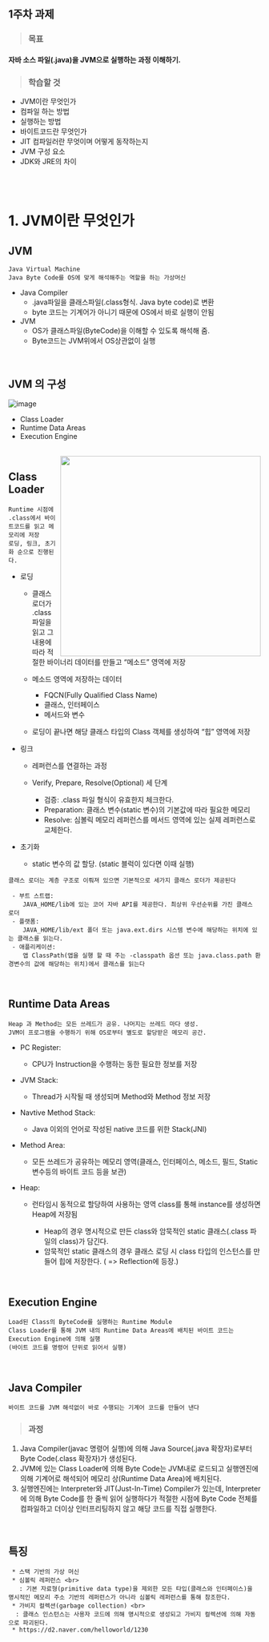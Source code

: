 ## 1주차 과제


> ### 목표
 #### 자바 소스 파일(.java)을 JVM으로 실행하는 과정 이해하기.

> ### 학습할 것
 - JVM이란 무엇인가
 - 컴파일 하는 방법
 - 실행하는 방법
 - 바이트코드란 무엇인가
 - JIT 컴파일러란 무엇이며 어떻게 동작하는지
 - JVM 구성 요소
 - JDK와 JRE의 차이  
  
<br>
<br>

# 1. JVM이란 무엇인가
  ## JVM
    Java Virtual Machine 
    Java Byte Code를 OS에 맞게 해석해주는 역할을 하는 가상머신     
  
   - Java Compiler 
     - .java파일을 클래스파일(.class형식. Java byte code)로 변환
     - byte 코드는 기계어가 아니기 때문에 OS에서 바로 실행이 안됨
   - JVM
     - OS가 클래스파일(ByteCode)을 이해할 수 있도록 해석해 줌.
     - Byte코드는 JVM위에서 OS상관없이 실행
 
 </br>
    
  ## JVM 의 구성
![image](https://user-images.githubusercontent.com/89792058/133065826-dbbd6d2b-2dcd-4adf-9521-d1d0104fe49e.png)
   - Class Loader
   - Runtime Data Areas
   - Execution Engine


</br>

 
  <img src="https://user-images.githubusercontent.com/89792058/133447500-eac96015-0c47-4cda-9ce9-4e57a05d6c63.png" width="400" height="400" align="right">
  
   ## Class Loader
    Runtime 시점에 .class에서 바이트코드를 읽고 메모리에 저장
    로딩, 링크, 초기화 순으로 진행된다.
  
   - 로딩
   
     - 클래스 로더가 .class 파일을 읽고 그 내용에 따라 적절한 바이너리 데이터를 만들고 “메소드” 영역에 저장
     
     - 메소드 영역에 저장하는 데이터
     
         - FQCN(Fully Qualified Class Name)
         - 클래스, 인터페이스
         - 메서드와 변수
      - 로딩이 끝나면 해당 클래스 타입의 Class 객체를 생성하여 “힙” 영역에 저장

    
   - 링크
    
     - 레퍼런스를 연결하는 과정
     
     - Verify, Prepare, Resolve(Optional) 세 단계
       
        - 검증: .class 파일 형식이 유효한지 체크한다.
        - Preparation: 클래스 변수(static 변수)의 기본값에 따라 필요한 메모리
        - Resolve: 심볼릭 메모리 레퍼런스를 메서드 영역에 있는 실제 레퍼런스로 교체한다.
     
     
   - 초기화
    
     - static 변수의 값 할당. (static 블럭이 있다면 이때 실행)
   
  
    클래스 로더는 계층 구조로 이뤄져 있으면 기본적으로 세가지 클래스 로더가 제공된다
    
     - 부트 스트랩: 
        JAVA_HOME/lib에 있는 코어 자바 API를 제공한다. 최상위 우선순위를 가진 클래스 로더
     - 플랫폼: 
        JAVA_HOME/lib/ext 폴더 또는 java.ext.dirs 시스템 변수에 해당하는 위치에 있는 클래스를 읽는다.
     - 애플리케이션: 
        앱 ClassPath(앱을 실행 할 때 주는 -classpath 옵션 또는 java.class.path 환경변수의 값에 해당하는 위치)에서 클래스를 읽는다
   
  
 </br>
 
   ## Runtime Data Areas
    Heap 과 Method는 모든 쓰레드가 공유. 나머지는 쓰레드 마다 생성.         
    JVM이 프로그램을 수행하기 위해 OS로부터 별도로 할당받은 메모리 공간.
  
   - PC Register:
     - CPU가 Instruction을 수행하는 동한 필요한 정보를 저장
    
   - JVM Stack: 
     - Thread가 시작될 때 생성되며 Method와 Method 정보 저장
  
   - Navtive Method Stack: 
     - Java 이외의 언어로 작성된 native 코드를 위한 Stack(JNI)
   
   - Method Area: 
     - 모든 쓰레드가 공유하는 메모리 영역(클래스, 인터페이스, 메소드, 필드, Static 변수등의 바이트 코드 등을 보관)  


   - Heap:
     - 런타임시 동적으로 할당하여 사용하는 영역 class를 통해 instance를 생성하면 Heap에 저장됨
   
        -  Heap의 경우 명시적으로 만든 class와 암묵적인 static 클래스(.class 파일의 class)가 담긴다.
        -  암묵적인 static 클래스의 경우 클래스 로딩 시 class 타입의 인스턴스를 만들어 힙에 저장한다. ( => Reflection에 등장.)
  
 </br>
      
     
   ## Execution Engine        
    Load된 Class의 ByteCode를 실행하는 Runtime Module
    Class Loader를 통해 JVM 내의 Runtime Data Areas에 배치된 바이트 코드는 Execution Engine에 의해 실행
    (바이트 코드를 명령어 단위로 읽어서 실행)
  
  </br>
  
   ## Java Compiler       
    바이트 코드를 JVM 해석없이 바로 수행되는 기계어 코드를 만들어 낸다
    
  > ### 과정
 1. Java Compiler(javac 명령어 실행)에 의해 Java Source(.java 확장자)로부터 Byte Code(.class 확장자)가 생성된다.
 2. JVM에 있는 Class Loader에 의해 Byte Code는 JVM내로 로드되고 실행엔진에 의해 기계어로 해석되어 메모리 상(Runtime Data Area)에 배치된다.
 3. 실행엔진에는 Interpreter와 JIT(Just-In-Time) Compiler가 있는데, Interpreter에 의해 Byte Code를 한 줄씩 읽어 실행하다가 적절한 시점에 Byte Code 전체를 컴파일하고 더이상 인터프리팅하지 않고 해당 코드를 직접 실행한다.
  
  </br>
  
  
  
  
   ## 특징    
     * 스택 기반의 가상 머신
     * 심볼릭 레퍼런스 <br> 
       : 기본 자료형(primitive data type)을 제외한 모든 타입(클래스와 인터페이스)을 명시적인 메모리 주소 기반의 레퍼런스가 아니라 심볼릭 레퍼런스를 통해 참조한다.
     * 가비지 컬렉션(garbage collection) <br>
      : 클래스 인스턴스는 사용자 코드에 의해 명시적으로 생성되고 가비지 컬렉션에 의해 자동으로 파괴된다.
     * https://d2.naver.com/helloworld/1230 


 
               


